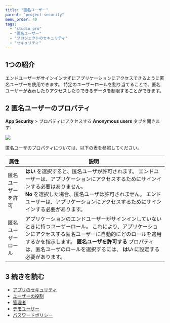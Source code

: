 ```yaml
---
title: "匿名ユーザー"
parent: "project-security"
menu_order: 40
tags:
  - "studio pro"
  - "匿名ユーザー"
  - "プロジェクトのセキュリティ"
  - "セキュリティ"
---
```


## 1つの紹介

エンドユーザーがサインインせずにアプリケーションにアクセスできるように匿名ユーザーを使用できます。 特定のユーザーロールを割り当てることで、匿名ユーザーが表示したりアクセスしたりできるデータを制限することができます。

## 2 匿名ユーザーのプロパティ

**App Security** > プロパティにアクセスする **Anonymous users** タブを開きます:

![](attachments/anonymous-users/anonymous-users-tab.png)

匿名ユーザのプロパティについては、以下の表を参照してください。

| 属性        | 説明                                                                                                                                                            |
| --------- | ------------------------------------------------------------------------------------------------------------------------------------------------------------- |
| 匿名ユーザーを許可 | **はい** を選択すると、匿名ユーザが許可されます。 エンドユーザーは、アプリケーションにアクセスするためにサインインする必要はありません。 <br /> **No** を選択した場合、匿名ユーザは許可されません。 エンドユーザーは、アプリケーションにアクセスするためにサインインする必要があります。 |
| 匿名ユーザーロール | アプリケーションのエンドユーザーがサインインしていないときに持つユーザーロール。 これにより、アプリケーションにアクセスする匿名ユーザーに自動的にどのロールを適用するかを指示します。 **匿名ユーザを許可する** プロパティは、匿名ユーザのロールを選択するには、 **はい** に設定する必要があります。      |

## 3 続きを読む

* [アプリのセキュリティ](project-security)
* [ユーザーの役割](user-roles)
* [管理者](管理者)
* [デモユーザー](demo-users)
* [パスワードポリシー](password-policy)




